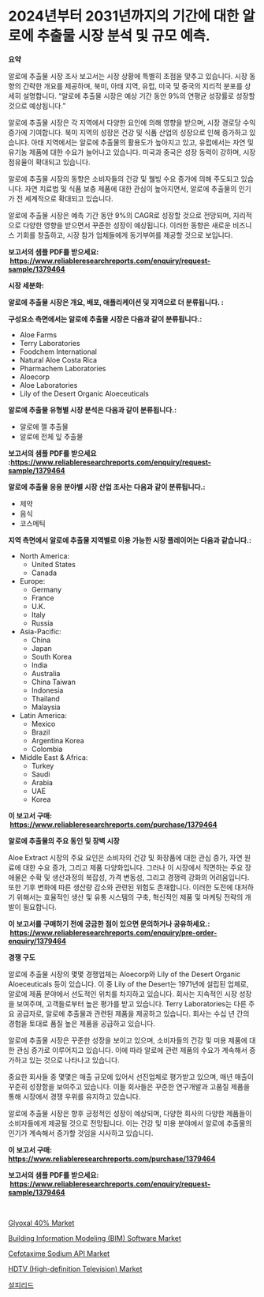 <p><h1>2024년부터 2031년까지의 기간에 대한 알로에 추출물 시장 분석 및 규모 예측.</h1></p><p><strong>요약</strong></p>
<p><p>알로에 추출물 시장 조사 보고서는 시장 상황에 특별히 초점을 맞추고 있습니다. 시장 동향의 간략한 개요를 제공하며, 북미, 아태 지역, 유럽, 미국 및 중국의 지리적 분포를 상세히 설명합니다. “알로에 추출물 시장은 예상 기간 동안 9%의 연평균 성장률로 성장할 것으로 예상됩니다.”</p><p>알로에 추출물 시장은 각 지역에서 다양한 요인에 의해 영향을 받으며, 시장 경로당 수익 증가에 기여합니다. 북미 지역의 성장은 건강 및 식품 산업의 성장으로 인해 증가하고 있습니다. 아태 지역에서는 알로에 추출물의 활용도가 높아지고 있고, 유럽에서는 자연 및 유기농 제품에 대한 수요가 늘어나고 있습니다. 미국과 중국은 성장 동력이 강하며, 시장 점유율이 확대되고 있습니다.</p><p>알로에 추출물 시장의 동향은 소비자들의 건강 및 웰빙 수요 증가에 의해 주도되고 있습니다. 자연 치료법 및 식품 보충 제품에 대한 관심이 높아지면서, 알로에 추출물의 인기가 전 세계적으로 확대되고 있습니다.</p><p>알로에 추출물 시장은 예측 기간 동안 9%의 CAGR로 성장할 것으로 전망되며, 지리적으로 다양한 영향을 받으면서 꾸준한 성장이 예상됩니다. 이러한 동향은 새로운 비즈니스 기회를 창출하고, 시장 참가 업체들에게 동기부여를 제공할 것으로 보입니다.</p></p>
<p><strong>보고서의 샘플 PDF를 받으세요: &nbsp;<a href="https://www.reliableresearchreports.com/enquiry/request-sample/1379464">https://www.reliableresearchreports.com/enquiry/request-sample/1379464</a></strong></p>
<p><strong>시장 세분화:</strong></p>
<p><strong> 알로에 추출물 시장은 개요, 배포, 애플리케이션 및 지역으로 더 분류됩니다. :</strong></p>
<p><strong>구성요소 측면에서는 알로에 추출물 시장은 다음과 같이 분류됩니다.:</strong></p>
<p><ul><li>Aloe Farms</li><li>Terry Laboratories</li><li>Foodchem International</li><li>Natural Aloe Costa Rica</li><li>Pharmachem Laboratories</li><li>Aloecorp</li><li>Aloe Laboratories</li><li>Lily of the Desert Organic Aloeceuticals</li></ul></p>
<p><strong> 알로에 추출물 유형별 시장 분석은 다음과 같이 분류됩니다.:</strong></p>
<p><ul><li>알로에 젤 추출물</li><li>알로에 전체 잎 추출물</li></ul></p>
<p><strong>보고서의 샘플 PDF를 받으세요 :<a href="https://www.reliableresearchreports.com/enquiry/request-sample/1379464">https://www.reliableresearchreports.com/enquiry/request-sample/1379464</a></strong></p>
<p><strong> 알로에 추출물 응용 분야별 시장 산업 조사는 다음과 같이 분류됩니다.:</strong></p>
<p><ul><li>제약</li><li>음식</li><li>코스메틱</li></ul></p>
<p><strong>지역 측면에서 알로에 추출물 지역별로 이용 가능한 시장 플레이어는 다음과 같습니다.:</strong></p>
<p><ul>
    <li>
        North America:
        <ul>
            <li>United States</li>
            <li>Canada</li>
        </ul>
    </li>
    <li>
        Europe:
        <ul>
            <li>Germany</li>
            <li>France</li>
            <li>U.K.</li>
            <li>Italy</li>
            <li>Russia</li>
        </ul>
    </li>
    <li>
        Asia-Pacific:
        <ul>
            <li>China</li>
            <li>Japan</li>
            <li>South Korea</li>
            <li>India</li>
            <li>Australia</li>
            <li>China Taiwan</li>
            <li>Indonesia</li>
            <li>Thailand</li>
            <li>Malaysia</li>
        </ul>
    </li>
    <li>
        Latin America:
        <ul>
            <li>Mexico</li>
            <li>Brazil</li>
            <li>Argentina Korea</li>
            <li>Colombia</li>
        </ul>
    </li>
    <li>
        Middle East & Africa:
        <ul>
            <li>Turkey</li>
            <li>Saudi</li>
            <li>Arabia</li>
            <li>UAE</li>
            <li>Korea</li>
        </ul>
    </li>
    </ul></p>
<p><strong>이 보고서 구매: &nbsp;<a href="https://www.reliableresearchreports.com/purchase/1379464">https://www.reliableresearchreports.com/purchase/1379464</a></strong></p>
<p><strong>알로에 추출물의 주요 동인 및 장벽 시장</strong></p>
<p><p>Aloe Extract 시장의 주요 요인은 소비자의 건강 및 화장품에 대한 관심 증가, 자연 원료에 대한 수요 증가, 그리고 제품 다양화입니다. 그러나 이 시장에서 직면하는 주요 장애물은 수확 및 생산과정의 복잡성, 가격 변동성, 그리고 경쟁력 강화의 어려움입니다. 또한 기후 변화에 따른 생산량 감소와 관련된 위험도 존재합니다. 이러한 도전에 대처하기 위해서는 효율적인 생산 및 유통 시스템의 구축, 혁신적인 제품 및 마케팅 전략의 개발이 필요합니다.</p></p>
<p><strong>이 보고서를 구매하기 전에 궁금한 점이 있으면 문의하거나 공유하세요.: &nbsp;<a href="https://www.reliableresearchreports.com/enquiry/pre-order-enquiry/1379464">https://www.reliableresearchreports.com/enquiry/pre-order-enquiry/1379464</a></strong></p>
<p><strong>경쟁 구도</strong></p>
<p><p>알로에 추출물 시장의 몇몇 경쟁업체는 Aloecorp와 Lily of the Desert Organic Aloeceuticals 등이 있습니다. 이 중 Lily of the Desert는 1971년에 설립된 업체로, 알로에 제품 분야에서 선도적인 위치를 차지하고 있습니다. 회사는 지속적인 시장 성장을 보여주며, 고객들로부터 높은 평가를 받고 있습니다. Terry Laboratories는 다른 주요 공급자로, 알로에 추출물과 관련된 제품을 제공하고 있습니다. 회사는 수십 년 간의 경험을 토대로 품질 높은 제품을 공급하고 있습니다.</p><p>알로에 추출물 시장은 꾸준한 성장을 보이고 있으며, 소비자들의 건강 및 미용 제품에 대한 관심 증가로 이루어지고 있습니다. 이에 따라 알로에 관련 제품의 수요가 계속해서 증가하고 있는 것으로 나타나고 있습니다.</p><p>중요한 회사들 중 몇몇은 매출 규모에 있어서 선진업체로 평가받고 있으며, 매년 매출이 꾸준히 성장함을 보여주고 있습니다. 이들 회사들은 꾸준한 연구개발과 고품질 제품을 통해 시장에서 경쟁 우위를 유지하고 있습니다.</p><p>알로에 추출물 시장은 향후 긍정적인 성장이 예상되며, 다양한 회사의 다양한 제품들이 소비자들에게 제공될 것으로 전망됩니다. 이는 건강 및 미용 분야에서 알로에 추출물의 인기가 계속해서 증가할 것임을 시사하고 있습니다.</p></p>
<p><strong>이 보고서 구매: &nbsp; <a href="https://www.reliableresearchreports.com/purchase/1379464">https://www.reliableresearchreports.com/purchase/1379464</a></strong></p>
<p><strong>보고서의 샘플 PDF를 받으세요: &nbsp;<a href="https://www.reliableresearchreports.com/enquiry/request-sample/1379464">https://www.reliableresearchreports.com/enquiry/request-sample/1379464</a></strong><strong></strong></p>
<p>&nbsp;</p>
<p><p><a href="https://mire-aunt-385.notion.site/Glyoxal-40-Market-Analysis-and-Market-Size-Global-Industry-Overview-Market-Segmentation-and-Forec-7dd82f64647d4da98ee03c9c7e2ef444">Glyoxal 40% Market</a></p><p><a href="https://github.com/beatblasta/Market-Research-Report-List-2/blob/main/building-information-modeling-bim-software-market.md">Building Information Modeling (BIM) Software Market</a></p><p><a href="https://github.com/angelajermaine/Market-Research-Report-List-2/blob/main/cefotaxime-sodium-api-market.md">Cefotaxime Sodium API Market</a></p><p><a href="https://view.publitas.com/reportprime-1/hdtv-high-definition-television-market-offer-valuable-insights-into-market-size-market-share-market-trends-and-projections-spanning-from-2024-to-2031/">HDTV (High-definition Television) Market</a></p><p><a href="https://medium.com/@louisa_aug08/%EC%84%A4%ED%94%BC%EB%A6%AC%EB%93%9C-%EC%8B%9C%EC%9E%A5-%EC%84%B1%EA%B3%B5%EC%A0%81%EC%9D%B8-%EB%B9%84%EC%A6%88%EB%8B%88%EC%8A%A4-%EC%A0%84%EB%9E%B5-%EC%98%88%EC%B8%A1%EC%9D%84-%EC%9C%84%ED%95%9C-%EC%97%B4%EC%87%A0-2031%EB%85%84%EA%B9%8C%EC%A7%80-81969256f249">설피리드</a></p></p>